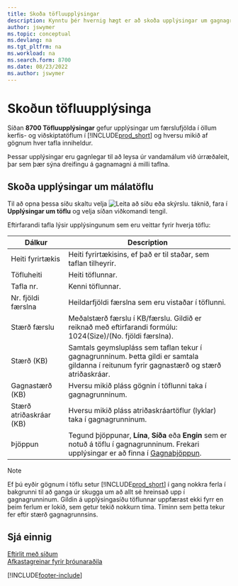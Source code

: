 ```yaml
---
title: Skoða töfluupplýsingar
description: Kynntu þér hvernig hægt er að skoða upplýsingar um gagnagrunnstöflur í Business Central.
author: jswymer
ms.topic: conceptual
ms.devlang: na
ms.tgt_pltfrm: na
ms.workload: na
ms.search.form: 8700
ms.date: 08/23/2022
ms.author: jswymer
---
```


# <a name="viewing-table-information"></a><a name="viewing-table-information"></a><a name="viewing-table-information"></a>Skoðun töfluupplýsinga

Síðan **8700 Töfluupplýsingar** gefur upplýsingar um færslufjölda í öllum kerfis- og viðskiptatöflum í [!INCLUDE[prod_short](includes/prod_short.md)] og hversu mikið af gögnum hver tafla inniheldur.

Þessar upplýsingar eru gagnlegar til að leysa úr vandamálum við úrræðaleit, þar sem þær sýna dreifingu á gagnamagni á milli taflna.

## <a name="viewing-table-information-1"></a><a name="viewing-table-information-1"></a><a name="viewing-table-information-1"></a>Skoða upplýsingar um málatöflu

Til að opna þessa síðu skaltu velja ![Leita að síðu eða skýrslu.](media/ui-search/search_small.png "Leit að síðu eða skýrslu tákn") táknið, fara í **Upplýsingar um töflu** og velja síðan viðkomandi tengil.

Eftirfarandi tafla lýsir upplýsingunum sem eru veittar fyrir hverja töflu:

|Dálkur|Description|
|------|-----------|
|Heiti fyrirtækis|Heiti fyrirtækisins, ef það er til staðar, sem taflan tilheyrir.|
|Töfluheiti|Heiti töflunnar.|
|Tafla nr.|Kenni töflunnar.|
|Nr. fjöldi færslna|Heildarfjöldi færslna sem eru vistaðar í töflunni.|
|Stærð færslu|Meðalstærð færslu í KB/færslu. Gildið er reiknað með eftirfarandi formúlu: 1024(Size)/(No. fjöldi færslna). |
|Stærð (KB)|Samtals geymslupláss sem taflan tekur í gagnagrunninum. Þetta gildi er samtala gildanna í reitunum fyrir gagnastærð og stærð atriðaskráar.|
|Gagnastærð (KB)|Hversu mikið pláss gögnin í töflunni taka í gagnagrunninum.|
|Stærð atriðaskráar (KB)|Hversu mikið pláss atriðaskráartöflur (lyklar) taka í gagnagrunninum.|
|Þjöppun|Tegund þjöppunar, **Lína**, **Síða** eða **Engin** sem er notuð á töflu í gagnagrunninum. Frekari upplýsingar er að finna í [Gagnaþjöppun](/sql/relational-databases/data-compression/data-compression?).|

> [!NOTE]
> Ef þú eyðir gögnum í töflu setur [!INCLUDE[prod_short](includes/prod_short.md)] í gang nokkra ferla í bakgrunni til að ganga úr skugga um að allt sé hreinsað upp í gagnagrunninum. Gildin á upplýsingasíðu töflunnar uppfærast ekki fyrr en þeim ferlum er lokið, sem getur tekið nokkurn tíma. Tíminn sem þetta tekur fer eftir stærð gagnagrunnsins.

## <a name="see-also"></a><a name="see-also"></a><a name="see-also"></a>Sjá einnig

[Eftirlit með síðum](across-inspect-page.md)  
[Afkastagreinar fyrir þróunaraðila](/dynamics365/business-central/dev-itpro/performance/performance-developer)  


[!INCLUDE[footer-include](includes/footer-banner.md)]
